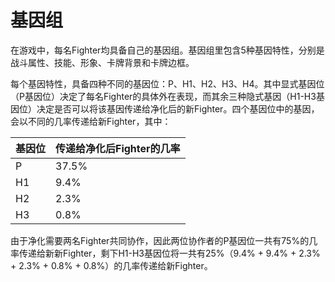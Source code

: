 # 基因组

在游戏中，每名Fighter均具备自己的基因组。基因组里包含5种基因特性，分别是战斗属性、技能、形象、卡牌背景和卡牌边框。

每个基因特性，具备四种不同的基因位：P、H1、H2、H3、H4。其中显式基因位（P基因位）决定了每名Fighter的具体外在表现，而其余三种隐式基因（H1-H3基因位）决定是否可以将该基因传递给净化后的新Fighter。四个基因位中的基因，会以不同的几率传递给新Fighter，其中：

| 基因位 | 传递给净化后Fighter的几率 |
| :--- | :--- |
| P | 37.5% |
| H1 | 9.4% |
| H2 | 2.3% |
| H3 | 0.8% |

由于净化需要两名Fighter共同协作，因此两位协作者的P基因位一共有75%的几率传递给新新Fighter，剩下H1-H3基因位将一共有25%（9.4% + 9.4% + 2.3% + 2.3% + 0.8% + 0.8%）的几率传递给新Fighter。

